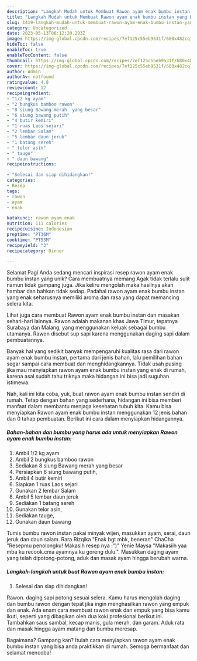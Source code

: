 ```yaml
---
description: "Langkah Mudah untuk Membuat Rawon ayam enak bumbu instan yang Lezat Sekali"
title: "Langkah Mudah untuk Membuat Rawon ayam enak bumbu instan yang Lezat Sekali"
slug: 1419-langkah-mudah-untuk-membuat-rawon-ayam-enak-bumbu-instan-yang-lezat-sekali
category: Uncategorized
date: 2023-05-13T06:12:20.293Z
image: https://img-global.cpcdn.com/recipes/7ef125c55eb9531f/680x482cq70/rawon-ayam-enak-bumbu-instan-foto-resep-utama.jpg
hideToc: false
enableToc: true
enableTocContent: false
thumbnail: https://img-global.cpcdn.com/recipes/7ef125c55eb9531f/680x482cq70/rawon-ayam-enak-bumbu-instan-foto-resep-utama.jpg
cover: https://img-global.cpcdn.com/recipes/7ef125c55eb9531f/680x482cq70/rawon-ayam-enak-bumbu-instan-foto-resep-utama.jpg
author: Admin
authorAv: notfound
ratingvalue: 4.8
reviewcount: 12
recipeingredient:
- "1/2 kg ayam"
- "2 bungkus bamboo rawon"
- "8 siung Bawang merah  yang besar"
- "6 siung bawang putih"
- "4 butir kemiri"
- "1 ruas Laos sejari"
- "2 lembar Salam"
- "5 lembar daun jeruk"
- "1 batang sereh"
- " telor asin"
- " tauge"
- " daun bawang"
recipeinstructions:

- "Selesai dan siap dihidangkan!"
categories:
- Resep
tags:
- rawon
- ayam
- enak

katakunci: rawon ayam enak 
nutrition: 111 calories
recipecuisine: Indonesian
preptime: "PT36M"
cooktime: "PT53M"
recipeyield: "3"
recipecategory: Dinner

---
```



Selamat Pagi Anda sedang mencari inspirasi resep rawon ayam enak bumbu instan yang unik? Cara membuatnya memang Agak tidak terlalu sulit namun tidak gampang juga. Jika keliru mengolah maka hasilnya akan hambar dan bahkan tidak sedap. Padahal rawon ayam enak bumbu instan yang enak seharusnya memiliki aroma dan rasa yang dapat memancing selera kita.


Lihat juga cara membuat Rawon ayam enak bumbu instan dan masakan sehari-hari lainnya. Rawon adalah makanan khas Jawa Timur, tepatnya Surabaya dan Malang, yang menggunakan keluak sebagai bumbu utamanya. Rawon disebut sup sapi karena menggunakan daging sapi dalam pembuatannya.

Banyak hal yang sedikit banyak mempengaruhi kualitas rasa dari rawon ayam enak bumbu instan, pertama dari jenis bahan, lalu pemilihan bahan segar sampai cara membuat dan menghidangkannya. Tidak usah pusing jika mau menyiapkan rawon ayam enak bumbu instan yang enak di rumah, karena asal sudah tahu triknya maka hidangan ini bisa jadi suguhan istimewa.


Nah, kali ini kita coba, yuk, buat rawon ayam enak bumbu instan sendiri di rumah. Tetap dengan bahan yang sederhana, hidangan ini bisa memberi manfaat dalam membantu menjaga kesehatan tubuh kita. Kamu bisa menyiapkan Rawon ayam enak bumbu instan menggunakan 12 jenis bahan dan 0 tahap pembuatan. Berikut ini cara dalam menyiapkan hidangannya.

<!--inarticleads1-->

##### Bahan-bahan dan bumbu yang harus ada untuk menyiapkan Rawon ayam enak bumbu instan:

1. Ambil 1/2 kg ayam
1. Ambil 2 bungkus bamboo rawon
1. Sediakan 8 siung Bawang merah  yang besar
1. Persiapkan 6 siung bawang putih,
1. Ambil 4 butir kemiri
1. Siapkan 1 ruas Laos sejari
1. Gunakan 2 lembar Salam
1. Ambil 5 lembar daun jeruk
1. Sediakan 1 batang sereh
1. Gunakan  telor asin,
1. Sediakan  tauge,
1. Gunakan  daun bawang


Tumis bumbu rawon instan pakai minyak wijen, masukkan ayam, serai, daun jeruk dan daun salam. Rara Rizqika &#34;Enak bgt mbk, beneran&#34; ChaCha &#34;Resepmu penolongku! Makasih resep nya :&#34;)&#34; Yenie Maysa &#34;Makasiih yaa mba ku recook.cma ayamnya ku goreng dulu.&#34;. Masukkan daging ayam yang telah dipotong-potong, aduk dan masak ayam hingga berubah warna. 

<!--inarticleads2-->

##### Langkah-langkah untuk buat Rawon ayam enak bumbu instan:


1. Selesai dan siap dihidangkan!

Rawon. daging sapi potong sesuai selera. Kamu harus mengolah daging dan bumbu rawon dengan tepat jika ingin menghasilkan rawon yang empuk dan enak. Ada enam cara membuat rawon enak dan empuk yang bisa kamu ikuti, seperti yang dibagikan oleh dua koki profesional berikut ini. Tambahkan saus sambal, kecap manis, gula merah, dan garam. Aduk rata dan masak hingga ayam matang dan bumbu meresap. 

Bagaimana? Gampang kan? Itulah cara menyiapkan rawon ayam enak bumbu instan yang bisa anda praktikkan di rumah. Semoga bermanfaat dan selamat mencoba!
